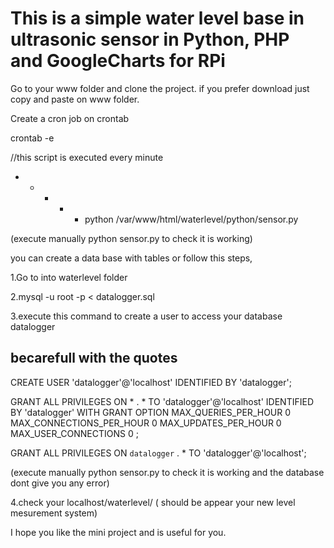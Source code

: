 <h1>This is a simple water level base in ultrasonic sensor in 
Python, PHP and GoogleCharts for RPi</h1> 

Go to your www folder and clone the project. if you prefer download
just copy and paste on www folder. 

Create a cron job on crontab 

crontab -e 

//this script is executed every minute
* * * * * python /var/www/html/waterlevel/python/sensor.py 

(execute manually python sensor.py to check it is working)

you can create a data base with tables or follow this steps, 

1.Go to into waterlevel folder

2.mysql -u root -p < datalogger.sql

3.execute this command to create a user to access your database datalogger <h2>becarefull with the quotes</h2>

CREATE USER 'datalogger'@'localhost' IDENTIFIED BY  'datalogger';

GRANT ALL PRIVILEGES ON * . * TO  'datalogger'@'localhost' IDENTIFIED BY  'datalogger' WITH GRANT OPTION MAX_QUERIES_PER_HOUR 0 MAX_CONNECTIONS_PER_HOUR 0 MAX_UPDATES_PER_HOUR 0 MAX_USER_CONNECTIONS 0 ;

GRANT ALL PRIVILEGES ON  `datalogger` . * TO  'datalogger'@'localhost';


(execute manually python sensor.py to check it is working and the database dont give you any error)

4.check your localhost/waterlevel/ ( should be appear your new level mesurement system)


I hope you like the mini project and is useful for you. 

